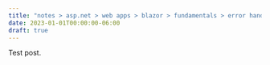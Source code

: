 ```yaml
---
title: "notes > asp.net > web apps > blazor > fundamentals > error handling"
date: 2023-01-01T00:00:00-06:00
draft: true
---
```


Test post.
